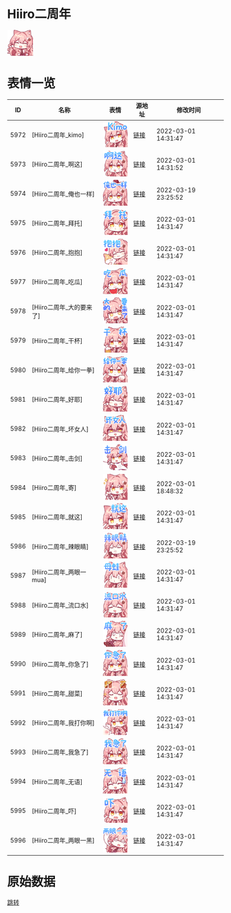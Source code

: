 # Hiiro二周年

<img src="./cover.png" height="60" alt="cover" />

# 表情一览

|ID|名称|表情|源地址|修改时间|
|----|----|----|----|----|
|5972|[Hiiro二周年_kimo]|<img src="./pic/005972_%5BHiiro二周年_kimo%5D.png" height="60" alt="kimo"/>|[链接](http://i0.hdslb.com/bfs/emote/dbb2fa8d23c069d88d3f448e0815a58a7a99cc43.png)|2022-03-01 14:31:47|
|5973|[Hiiro二周年_啊这]|<img src="./pic/005973_%5BHiiro二周年_啊这%5D.png" height="60" alt="啊这"/>|[链接](http://i0.hdslb.com/bfs/emote/a75ad1f21b047986f2ec29958e3edfbe217f52c5.png)|2022-03-01 14:31:52|
|5974|[Hiiro二周年_俺也一样]|<img src="./pic/005974_%5BHiiro二周年_俺也一样%5D.png" height="60" alt="俺也一样"/>|[链接](http://i0.hdslb.com/bfs/emote/6622a471cee2700cd5433796555d0b9d51b90779.png)|2022-03-19 23:25:52|
|5975|[Hiiro二周年_拜托]|<img src="./pic/005975_%5BHiiro二周年_拜托%5D.png" height="60" alt="拜托"/>|[链接](http://i0.hdslb.com/bfs/emote/f3f0884c0e8a1e1ef4a07dbe80cd4afb1a030c82.png)|2022-03-01 14:31:47|
|5976|[Hiiro二周年_抱抱]|<img src="./pic/005976_%5BHiiro二周年_抱抱%5D.png" height="60" alt="抱抱"/>|[链接](http://i0.hdslb.com/bfs/emote/24e2a4ad16b0cef127115a5358cae08c1ff9423a.png)|2022-03-01 14:31:47|
|5977|[Hiiro二周年_吃瓜]|<img src="./pic/005977_%5BHiiro二周年_吃瓜%5D.png" height="60" alt="吃瓜"/>|[链接](http://i0.hdslb.com/bfs/emote/f5dd831cd8dc9fc93a8cf21247f2e1bdbfa65eff.png)|2022-03-01 14:31:47|
|5978|[Hiiro二周年_大的要来了]|<img src="./pic/005978_%5BHiiro二周年_大的要来了%5D.png" height="60" alt="大的要来了"/>|[链接](http://i0.hdslb.com/bfs/emote/7cb1ccd578c1946ff68cbcf55add6527cc7826e1.png)|2022-03-01 14:31:47|
|5979|[Hiiro二周年_干杯]|<img src="./pic/005979_%5BHiiro二周年_干杯%5D.png" height="60" alt="干杯"/>|[链接](http://i0.hdslb.com/bfs/emote/09414159af5730065bf476003f15fbea5aa83990.png)|2022-03-01 14:31:47|
|5980|[Hiiro二周年_给你一拳]|<img src="./pic/005980_%5BHiiro二周年_给你一拳%5D.png" height="60" alt="给你一拳"/>|[链接](http://i0.hdslb.com/bfs/emote/332e74d9858e672544911d3267ace2b9bbfd2d28.png)|2022-03-01 14:31:47|
|5981|[Hiiro二周年_好耶]|<img src="./pic/005981_%5BHiiro二周年_好耶%5D.png" height="60" alt="好耶"/>|[链接](http://i0.hdslb.com/bfs/emote/3250844f983fad2e8888a69f9438a925492630b1.png)|2022-03-01 14:31:47|
|5982|[Hiiro二周年_坏女人]|<img src="./pic/005982_%5BHiiro二周年_坏女人%5D.png" height="60" alt="坏女人"/>|[链接](http://i0.hdslb.com/bfs/emote/74f02465c6c057aebb0df5cb3ab785616b5f077b.png)|2022-03-01 14:31:47|
|5983|[Hiiro二周年_击剑]|<img src="./pic/005983_%5BHiiro二周年_击剑%5D.png" height="60" alt="击剑"/>|[链接](http://i0.hdslb.com/bfs/emote/3212b33d39221df349dea0695701bbce07971b00.png)|2022-03-01 14:31:47|
|5984|[Hiiro二周年_寄]|<img src="./pic/005984_%5BHiiro二周年_寄%5D.png" height="60" alt="寄"/>|[链接](http://i0.hdslb.com/bfs/emote/22ce9c662192d858231ffd02190db7338e0b6e8c.png)|2022-03-01 18:48:32|
|5985|[Hiiro二周年_就这]|<img src="./pic/005985_%5BHiiro二周年_就这%5D.png" height="60" alt="就这"/>|[链接](http://i0.hdslb.com/bfs/emote/e7a2debdbdef552646543af5a8fde5e98a6f6a48.png)|2022-03-01 14:31:47|
|5986|[Hiiro二周年_辣眼睛]|<img src="./pic/005986_%5BHiiro二周年_辣眼睛%5D.png" height="60" alt="辣眼睛"/>|[链接](http://i0.hdslb.com/bfs/emote/8ea839758e87947326711297ca7c08a9ad3af906.png)|2022-03-19 23:25:52|
|5987|[Hiiro二周年_两眼一mua]|<img src="./pic/005987_%5BHiiro二周年_两眼一mua%5D.png" height="60" alt="两眼一mua"/>|[链接](http://i0.hdslb.com/bfs/emote/13187977f7f9d24f3c38a40646388e2514b943da.png)|2022-03-01 14:31:47|
|5988|[Hiiro二周年_流口水]|<img src="./pic/005988_%5BHiiro二周年_流口水%5D.png" height="60" alt="流口水"/>|[链接](http://i0.hdslb.com/bfs/emote/0648c8bf4f3836de0902b4ab8e9b1c1b68505a5e.png)|2022-03-01 14:31:47|
|5989|[Hiiro二周年_麻了]|<img src="./pic/005989_%5BHiiro二周年_麻了%5D.png" height="60" alt="麻了"/>|[链接](http://i0.hdslb.com/bfs/emote/a7b0deef902b639e40c9b4dc3d3a9df5793cf538.png)|2022-03-01 14:31:47|
|5990|[Hiiro二周年_你急了]|<img src="./pic/005990_%5BHiiro二周年_你急了%5D.png" height="60" alt="你急了"/>|[链接](http://i0.hdslb.com/bfs/emote/ecebc089fe35131d0e984f737256c3ca4d95d7ce.png)|2022-03-01 14:31:47|
|5991|[Hiiro二周年_甜菜]|<img src="./pic/005991_%5BHiiro二周年_甜菜%5D.png" height="60" alt="甜菜"/>|[链接](http://i0.hdslb.com/bfs/emote/0f5ebb168ea22c7f590d07912ea223e851b1e539.png)|2022-03-01 14:31:47|
|5992|[Hiiro二周年_我打你啊]|<img src="./pic/005992_%5BHiiro二周年_我打你啊%5D.png" height="60" alt="我打你啊"/>|[链接](http://i0.hdslb.com/bfs/emote/ebe3a5e924904c02c9386d730e7b1053c1cb929e.png)|2022-03-01 14:31:47|
|5993|[Hiiro二周年_我急了]|<img src="./pic/005993_%5BHiiro二周年_我急了%5D.png" height="60" alt="我急了"/>|[链接](http://i0.hdslb.com/bfs/emote/1c7b422e7c2bf260bf9b36f06d74427389630b2a.png)|2022-03-01 14:31:47|
|5994|[Hiiro二周年_无语]|<img src="./pic/005994_%5BHiiro二周年_无语%5D.png" height="60" alt="无语"/>|[链接](http://i0.hdslb.com/bfs/emote/5a61e12360c94b413fa6d370829b8d7f4733c897.png)|2022-03-01 14:31:47|
|5995|[Hiiro二周年_吓]|<img src="./pic/005995_%5BHiiro二周年_吓%5D.png" height="60" alt="吓"/>|[链接](http://i0.hdslb.com/bfs/emote/cbaca277bcc77739abf41bfc5c377b61ff8527d9.png)|2022-03-01 14:31:47|
|5996|[Hiiro二周年_两眼一黑]|<img src="./pic/005996_%5BHiiro二周年_两眼一黑%5D.png" height="60" alt="两眼一黑"/>|[链接](http://i0.hdslb.com/bfs/emote/9b6d393c8f9248e9f8ea8e1d075cc88a300972f3.png)|2022-03-01 14:31:47|

# 原始数据

[跳转](./raw.json)

